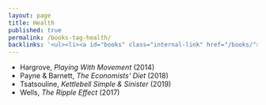 ```yaml
---
layout: page
title: Health
published: true
permalink: /books-tag-health/
backlinks: '<ul><li><a id="books" class="internal-link" href="/books/">Books</a></li></ul>'
---
```


* Hargrove, _Playing With Movement_ (2014) 
* Payne & Barnett, _The Economists' Diet_ (2018) 
* Tsatsouline, _Kettlebell Simple & Sinister_ (2019) 
* Wells, _The Ripple Effect_ (2017) 
